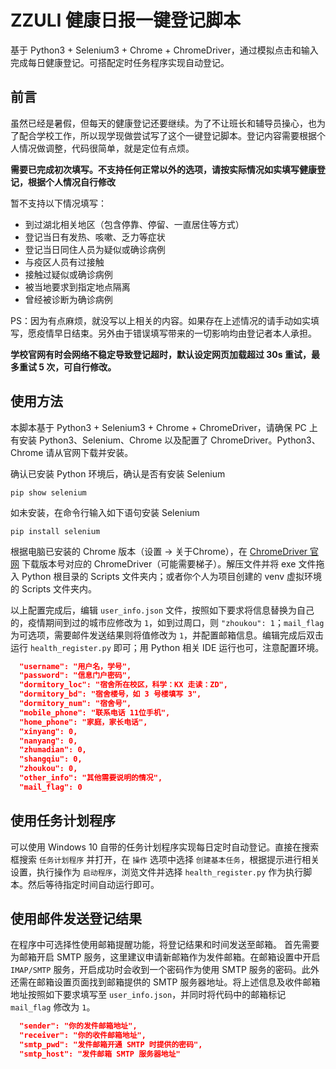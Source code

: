# ZZULI 健康日报一键登记脚本

基于 Python3 + Selenium3 + Chrome + ChromeDriver，通过模拟点击和输入完成每日健康登记。可搭配定时任务程序实现自动登记。

## 前言

虽然已经是暑假，但每天的健康登记还要继续。为了不让班长和辅导员操心，也为了配合学校工作，所以现学现做尝试写了这个一键登记脚本。登记内容需要根据个人情况做调整，代码很简单，就是定位有点烦。

**需要已完成初次填写。不支持任何正常以外的选项，请按实际情况如实填写健康登记，根据个人情况自行修改**

暂不支持以下情况填写：
+ 到过湖北相关地区（包含停靠、停留、一直居住等方式）
+ 登记当日有发热、咳嗽、乏力等症状
+ 登记当日同住人员为疑似或确诊病例
+ 与疫区人员有过接触
+ 接触过疑似或确诊病例
+ 被当地要求到指定地点隔离
+ 曾经被诊断为确诊病例

PS：因为有点麻烦，就没写以上相关的内容。如果存在上述情况的请手动如实填写，愿疫情早日结束。另外由于错误填写带来的一切影响均由登记者本人承担。

**学校官网有时会网络不稳定导致登记超时，默认设定网页加载超过 30s 重试，最多重试 5 次，可自行修改。**

## 使用方法

本脚本基于 Python3 + Selenium3 + Chrome + ChromeDriver，请确保 PC 上有安装 Python3、Selenium、Chrome 以及配置了 ChromeDriver。Python3、Chrome 请从官网下载并安装。

确认已安装 Python 环境后，确认是否有安装 Selenium
```
pip show selenium
```

如未安装，在命令行输入如下语句安装 Selenium
```
pip install selenium
```

根据电脑已安装的 Chrome 版本（设置 -> 关于Chrome），在 [ChromeDriver 官网](http://chromedriver.chromium.org/) 下载版本号对应的 ChromeDriver（可能需要梯子）。解压文件并将 exe 文件拖入 Python 根目录的 Scripts 文件夹内；或者你个人为项目创建的 venv 虚拟环境的 Scripts 文件夹内。

以上配置完成后，编辑 `user_info.json` 文件，按照如下要求将信息替换为自己的，疫情期间到过的城市应修改为 `1`，如到过周口，则 `"zhoukou": 1`；`mail_flag` 为可选项，需要邮件发送结果则将值修改为 `1`，并配置邮箱信息。编辑完成后双击运行 `health_register.py` 即可；用 Python 相关 IDE 运行也可，注意配置环境。

``` json
  "username": "用户名，学号",
  "password": "信息门户密码",
  "dormitory_loc": "宿舍所在校区，科学：KX 走读：ZD",
  "dormitory_bd": "宿舍楼号，如 3 号楼填写 3",
  "dormitory_num": "宿舍号",
  "mobile_phone": "联系电话 11位手机",
  "home_phone": "家庭，家长电话",
  "xinyang": 0,
  "nanyang": 0,
  "zhumadian": 0,
  "shangqiu": 0,
  "zhoukou": 0,
  "other_info": "其他需要说明的情况",
  "mail_flag": 0
```

## 使用任务计划程序

可以使用 Windows 10 自带的任务计划程序实现每日定时自动登记。直接在搜索框搜索 `任务计划程序` 并打开，在 `操作` 选项中选择 `创建基本任务`，根据提示进行相关设置，执行操作为 `启动程序`，浏览文件并选择 `health_register.py` 作为执行脚本。然后等待指定时间自动运行即可。

## 使用邮件发送登记结果

在程序中可选择性使用邮箱提醒功能，将登记结果和时间发送至邮箱。
首先需要为邮箱开启 SMTP 服务，这里建议申请新邮箱作为发件邮箱。在邮箱设置中开启 `IMAP/SMTP` 服务，开启成功时会收到一个密码作为使用 SMTP 服务的密码。此外还需在邮箱设置页面找到邮箱提供的 SMTP 服务器地址。将上述信息及收件邮箱地址按照如下要求填写至 `user_info.json`，并同时将代码中的邮箱标记 `mail_flag` 修改为 `1`。

``` json
  "sender": "你的发件邮箱地址",
  "receiver": "你的收件邮箱地址",
  "smtp_pwd": "发件邮箱开通 SMTP 时提供的密码",
  "smtp_host": "发件邮箱 SMTP 服务器地址"
```
